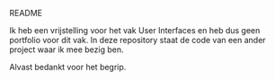 README

Ik heb een vrijstelling voor het vak User Interfaces en heb dus geen portfolio voor dit vak. In deze repository staat de code van een ander project waar ik mee bezig ben.

Alvast bedankt voor het begrip.